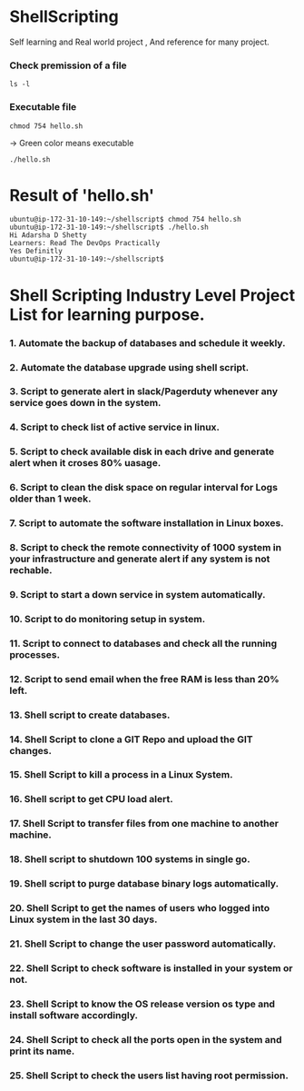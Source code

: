 # ShellScripting
Self learning and Real world project , And reference for many project.

### Check premission of a file 
```
ls -l
```

### Executable file 

```
chmod 754 hello.sh
```
-> Green color means executable 
```
./hello.sh
```
# Result of 'hello.sh'
```
ubuntu@ip-172-31-10-149:~/shellscript$ chmod 754 hello.sh
ubuntu@ip-172-31-10-149:~/shellscript$ ./hello.sh
Hi Adarsha D Shetty
Learners: Read The DevOps Practically
Yes Definitly
ubuntu@ip-172-31-10-149:~/shellscript$
```
# Shell Scripting Industry Level Project List for learning purpose. 

### 1.  Automate the backup of databases and schedule it weekly.
### 2.  Automate the database upgrade using shell script.
### 3.  Script to generate alert in slack/Pagerduty whenever any service goes down in the system.
### 4.  Script to check list of active service in linux.
### 5.  Script to check available disk in each drive and generate alert when it croses 80% uasage.
### 6.  Script to clean the disk space on regular interval for Logs older than 1 week.
### 7.  Script to automate the software installation in Linux boxes.
### 8.  Script to check the remote connectivity of 1000 system in your infrastructure and generate alert if any system is not rechable.
### 9.  Script to start a down service in system automatically.
### 10. Script to do monitoring setup in system.
### 11. Script to connect to databases and check all the running processes.
### 12. Script to send email when the free RAM is less than 20% left.
### 13. Shell script to create databases.
### 14. Shell Script to clone a GIT Repo and upload the GIT changes.
### 15. Shell Script to kill a process in a Linux System.
### 16. Shell script to get CPU load alert.
### 17. Shell Script to transfer files from one machine to another machine.
### 18. Shell script to shutdown 100 systems in single go.
### 19. Shell script to purge database binary logs automatically.
### 20. Shell Script to get the names of users who logged into Linux system in the last 30 days.
### 21. Shell Script to change the user password automatically.
### 22. Shell Script to check software is installed in your system or not.
### 23. Shell Script to know the OS release version os type and install software accordingly.
### 24. Shell Script to check all the ports open in the system and print its name.
### 25. Shell Script to check the users list having root permission.

